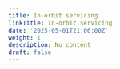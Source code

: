 ```yaml
---
title: In-orbit servicing
linkTitle: In-orbit servicing
date: '2025-05-01T21:06:00Z'
weight: 1
description: No content
draft: false
---
```



